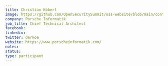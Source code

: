 ```yaml
---
title: Christian Köberl
image: https://github.com/OpenSecuritySummit/oss-website/blob/main/content/participant/images/Christian%20koberl.jpg?raw=true
company: Porsche Informatik
job_title: Chief Technical Architect
facebook:
linkedin: 
twitter: derkoe
website: https://www.porscheinformatik.com/
notes:
status: 
type: participant
---
```

